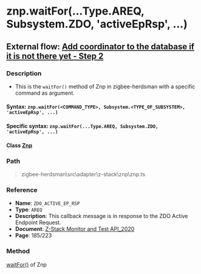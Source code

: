 # znp.waitFor(...Type.AREQ, Subsystem.ZDO, 'activeEpRsp', ...)

## External flow: [Add coordinator to the database if it is not there yet - Step 2](5_3_4_8_add_coordinator_to_the_database_if_it_is_not_there_yet.md#step-2-znpwaitfortypeareq-subsystemzdo-activeeprsp)

### Description
- This is the `waitFor()` method of Znp in zigbee-herdsman with a specific command as argument.

#### Syntax: `znp.waitFor(<COMMAND_TYPE>, Subsystem.<TYPE_OF_SUBSYSTEM>, 'activeEpRsp', ...)`

#### Specific syntax: `znp.waitFor(...Type.AREQ, Subsystem.ZDO, 'activeEpRsp', ...)`

#### Class [Znp](...)

### Path
> zigbee-herdsman\src\adapter\z-stack\znp\znp.ts

### Reference
- **Name**: `ZDO_ACTIVE_EP_RSP` 
- **Type**: `AREQ`
- **Description**: This callback message is in response to the ZDO Active Endpoint Request.
- **Document**: [Z-Stack Monitor and Test API_2020](https://drive.google.com/file/d/1y9t4c9erLgI0HNlFCsCABP23IFJd_A_n/view?usp=sharing)
- **Page**: 185/223

### Method
[waitFor()]() of Znp